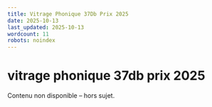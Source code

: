 ```yaml
---
title: Vitrage Phonique 37Db Prix 2025
date: 2025-10-13
last_updated: 2025-10-13
wordcount: 11
robots: noindex
---
```


# vitrage phonique 37db prix 2025

Contenu non disponible – hors sujet.
